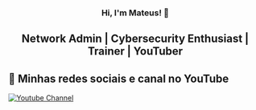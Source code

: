 <h3 align="center">
  Hi, I'm Mateus! 👋
</h3>
  
<h2 align="center">
    Network Admin | Cybersecurity Enthusiast | Trainer | YouTuber
</h2>

## 🚀 Minhas redes sociais e canal no YouTube
[![Youtube Channel]( https://img.shields.io/badge/YouTube-red)](https://youtube.com/@mateussebastiaoms)

<!--
**Mateus-Sebastiao/Mateus-Sebastiao** is a ✨ _special_ ✨ repository because its `README.md` (this file) appears on your GitHub profile.

Here are some ideas to get you started:

- 🔭 I’m currently working on ...
- 🌱 I’m currently learning ...
- 👯 I’m looking to collaborate on ...
- 🤔 I’m looking for help with ...
- 💬 Ask me about ...
- 📫 How to reach me: ...
- 😄 Pronouns: ...
- ⚡ Fun fact: ...
-->
